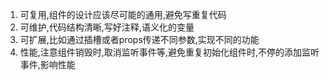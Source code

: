 1. 可复用,组件的设计应该尽可能的通用,避免写重复代码
2. 可维护,代码结构清晰,写好注释,语义化的变量
3. 可扩展,比如通过插槽或者props传递不同参数,实现不同的功能
4. 性能,注意组件销毁时,取消监听事件等,避免重复初始化组件时,不停的添加监听事件,影响性能

